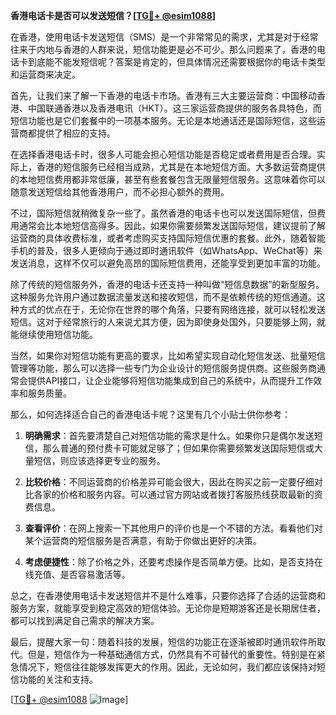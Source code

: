 **香港电话卡是否可以发送短信？[[TG💪+ @esim1088](https://t.me/s/esim1088)]**

在香港，使用电话卡发送短信（SMS）是一个非常常见的需求，尤其是对于经常往来于内地与香港的人群来说，短信功能更是必不可少。那么问题来了，香港的电话卡到底能不能发短信呢？答案是肯定的，但具体情况还需要根据你的电话卡类型和运营商来决定。

首先，让我们来了解一下香港的电话卡市场。香港有三大主要运营商：中国移动香港、中国联通香港以及香港电讯（HKT）。这三家运营商提供的服务各具特色，而短信功能也是它们套餐中的一项基本服务。无论是本地通话还是国际短信，这些运营商都提供了相应的支持。

在选择香港电话卡时，很多人可能会担心短信功能是否稳定或者费用是否合理。实际上，香港的短信服务已经相当成熟，尤其是在本地短信方面。大多数运营商提供的本地短信费用都非常低廉，甚至有些套餐包含无限量短信服务。这意味着你可以随意发送短信给其他香港用户，而不必担心额外的费用。

不过，国际短信就稍微复杂一些了。虽然香港的电话卡也可以发送国际短信，但费用通常会比本地短信高得多。因此，如果你需要频繁发送国际短信，建议提前了解运营商的具体收费标准，或者考虑购买支持国际短信优惠的套餐。此外，随着智能手机的普及，很多人更倾向于通过即时通讯软件（如WhatsApp、WeChat等）来发送消息，这样不仅可以避免高昂的国际短信费用，还能享受到更加丰富的功能。

除了传统的短信服务外，香港的电话卡还支持一种叫做“短信息数据”的新型服务。这种服务允许用户通过数据流量发送和接收短信，而不是依赖传统的短信通道。这种方式的优点在于，无论你在世界的哪个角落，只要有网络连接，就可以轻松发送短信。这对于经常旅行的人来说尤其方便，因为即使身处国外，只要能够上网，就能继续使用短信功能。

当然，如果你对短信功能有更高的要求，比如希望实现自动化短信发送、批量短信管理等功能，那么可以选择一些专门为企业设计的短信服务提供商。这些服务商通常会提供API接口，让企业能够将短信功能集成到自己的系统中，从而提升工作效率和服务质量。

那么，如何选择适合自己的香港电话卡呢？这里有几个小贴士供你参考：

1. **明确需求**：首先要清楚自己对短信功能的需求是什么。如果你只是偶尔发送短信，那么普通的预付费卡可能就足够了；但如果你需要频繁发送国际短信或大量短信，则应该选择更专业的服务。

2. **比较价格**：不同运营商的价格差异可能会很大，因此在购买之前一定要仔细对比各家的价格和服务内容。可以通过官方网站或者拨打客服热线获取最新的资费信息。

3. **查看评价**：在网上搜索一下其他用户的评价也是一个不错的方法。看看他们对某个运营商的短信服务是否满意，有助于你做出更好的决策。

4. **考虑便捷性**：除了价格之外，还要考虑操作是否简单方便。比如，是否支持在线充值、是否容易激活等。

总之，在香港使用电话卡发送短信并不是什么难事，只要你选择了合适的运营商和服务方案，就能享受到稳定高效的短信体验。无论你是短期游客还是长期居住者，都可以找到满足自己需求的解决方案。

最后，提醒大家一句：随着科技的发展，短信的功能正在逐渐被即时通讯软件所取代。但是，短信作为一种基础通信方式，仍然具有不可替代的重要性。特别是在紧急情况下，短信往往能够发挥更大的作用。因此，无论如何，我们都应该保持对短信功能的关注和支持。

[[TG💪+ @esim1088](https://t.me/s/esim1088) ![Image](https://i.postimg.cc/4NQfJmqS/Snipaste-2025-05-13-00-14-12.png)]
